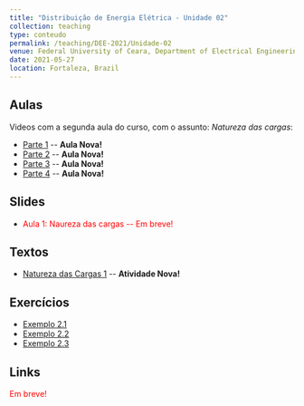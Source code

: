 ```yaml
---
title: "Distribuição de Energia Elétrica - Unidade 02"
collection: teaching
type: conteudo
permalink: /teaching/DEE-2021/Unidade-02
venue: Federal University of Ceara, Department of Electrical Engineering
date: 2021-05-27
location: Fortaleza, Brazil
---
```


## Aulas
Videos com a segunda aula do curso, com o assunto: *Natureza das cargas*:
- [Parte 1](https://drive.google.com/file/d/1eTpxUK6UcsVd0uTBU6HFNRGlAeX_iQvQ/view?usp=sharing) -- **Aula Nova!**
- [Parte 2](https://drive.google.com/file/d/1j5cKbNwjdjl9qLxy2GW4aSYKTbv4-gLR/view?usp=sharing) -- **Aula Nova!**
- [Parte 3](https://drive.google.com/file/d/1X0CEIRoksNo6Szf8TxRpHhGGa_d_vARO/view?usp=sharing) -- **Aula Nova!**
- [Parte 4](https://drive.google.com/file/d/1BjKJQ_peXGECz0Z7QzuaTmc6ekxRT5hu/view?usp=sharing) -- **Aula Nova!**

<!-- - <p style="color: red">Parte 10 (Previsão para ser postada em: 20/05/21)</p> -->

## Slides
- <p style="color: red;"> Aula 1: Naureza das cargas -- Em breve!</p>

## Textos
- [Natureza das Cargas 1](https://github.com/lucassm/lucassm.github.io/raw/master/files/SDEE-2021/Unidade-2-Natureza-das-Cargas-Kersting-protected.pdf) -- **Atividade Nova!**
<!-- - [Fundamentos de sistemas de distribuição 2](https://github.com/lucassm/lucassm.github.io/raw/master/files/SDEE-2021/fundamentos-de-sistemas-de-distribuicao-p2-protected.pdf) -- **Atividade Nova!** -->

## Exercícios
- [Exemplo 2.1](/teaching/DEE-2021/Unidade-02/example-2-1)
- [Exemplo 2.2](/teaching/DEE-2021/Unidade-02/example-2-2)
- [Exemplo 2.3](/teaching/DEE-2021/Unidade-02/example-2-3)

<!-- []() -- **Atividade Nova!** -->

## Links
<p style="color: red;">Em breve!</p>
<!-- - []() -->
